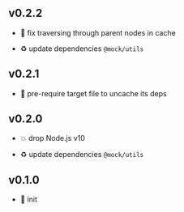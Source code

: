 ## v0.2.2

* 🐞 fix traversing through parent nodes in cache

* ♻️ update dependencies `@mock/utils`

## v0.2.1

* 🐞 pre-require target file to uncache its deps

## v0.2.0

* 💥 drop Node.js v10

* ♻️ update dependencies `@mock/utils`

## v0.1.0

* 🐣 init
